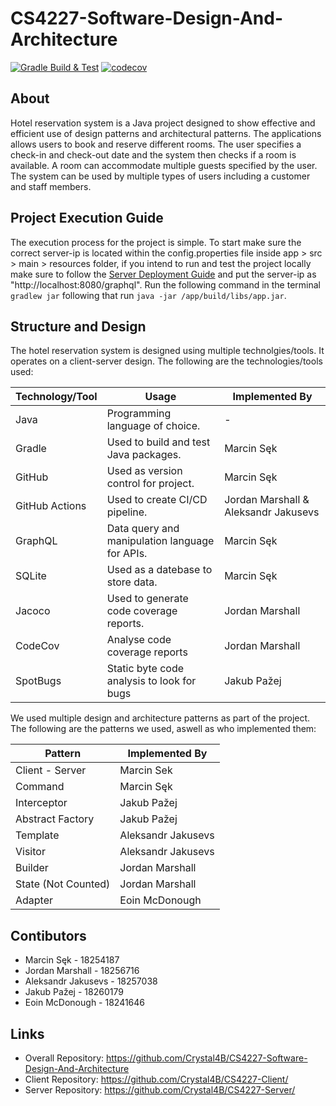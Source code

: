 # CS4227-Software-Design-And-Architecture

[![Gradle Build & Test](https://github.com/Crystal4B/CS4227-Client/actions/workflows/gradle.yml/badge.svg?branch=main)](https://github.com/Crystal4B/CS4227-Client/actions/workflows/gradle.yml) 
[![codecov](https://codecov.io/gh/Crystal4B/CS4227-Client/branch/main/graph/badge.svg?token=HZGEIPDLJV)](https://codecov.io/gh/Crystal4B/CS4227-Client)

## About
Hotel reservation system is a Java project designed to show effective and efficient use of design patterns and architectural patterns. The applications allows users to book and reserve different rooms. The user specifies a check-in and check-out date and the system then checks if a room is available. A room can accommodate multiple guests specified by the user. The system can be used by multiple types of users including a customer and staff members.

## Project Execution Guide
The execution process for the project is simple. To start make sure the correct server-ip is located within the config.properties file inside app > src > main > resources folder, if you intend to run and test the project locally make sure to follow the [Server Deployment Guide](https://github.com/Crystal4B/CS4227-Server#deploying-application) and put the server-ip as "http://localhost:8080/graphql". Run the following command in the terminal `gradlew jar` following that run `java -jar /app/build/libs/app.jar`.

## Structure and Design
The hotel reservation system is designed using multiple technolgies/tools. It operates on a client-server design. The following are the technologies/tools used:

| Technology/Tool | Usage                                               | Implemented By                        |
|-----------------|-----------------------------------------------------|---------------------------------------|
| Java            | Programming language of choice.                     | -                                     |
| Gradle          | Used to build and test Java packages.               | Marcin Sęk                            |
| GitHub          | Used as version control for project.                | Marcin Sęk                            |
| GitHub Actions  | Used to create CI/CD pipeline.                      | Jordan Marshall & Aleksandr Jakusevs  |
| GraphQL         | Data query and manipulation language for APIs.      | Marcin Sęk                            |
| SQLite          | Used as a datebase to store data.                   | Marcin Sęk                            |
| Jacoco          | Used to generate code coverage reports.             | Jordan Marshall                       |
| CodeCov         | Analyse code coverage reports                       | Jordan Marshall                       |
| SpotBugs        | Static byte code analysis to look for bugs          | Jakub Pažej                           |

We used multiple design and architecture patterns as part of the project. The following are the patterns we used, aswell as who implemented them:

| Pattern             | Implemented By                    |
|---------------------|-----------------------------------|
| Client - Server     | Marcin Sek                        |
| Command             | Marcin Sęk                        |
| Interceptor         | Jakub Pažej                       |
| Abstract Factory    | Jakub Pažej                       |
| Template            | Aleksandr Jakusevs                |
| Visitor             | Aleksandr Jakusevs                |
| Builder             | Jordan Marshall                   |
| State (Not Counted) | Jordan Marshall                   |
| Adapter             | Eoin McDonough                    |


## Contibutors
- Marcin Sęk -            18254187         
- Jordan Marshall -       18256716    
- Aleksandr Jakusevs -    18257038  
- Jakub Pažej -           18260179         
- Eoin McDonough -        18241646      

## Links
- Overall Repository: https://github.com/Crystal4B/CS4227-Software-Design-And-Architecture
- Client Repository:  https://github.com/Crystal4B/CS4227-Client/
- Server Repository:  https://github.com/Crystal4B/CS4227-Server/
